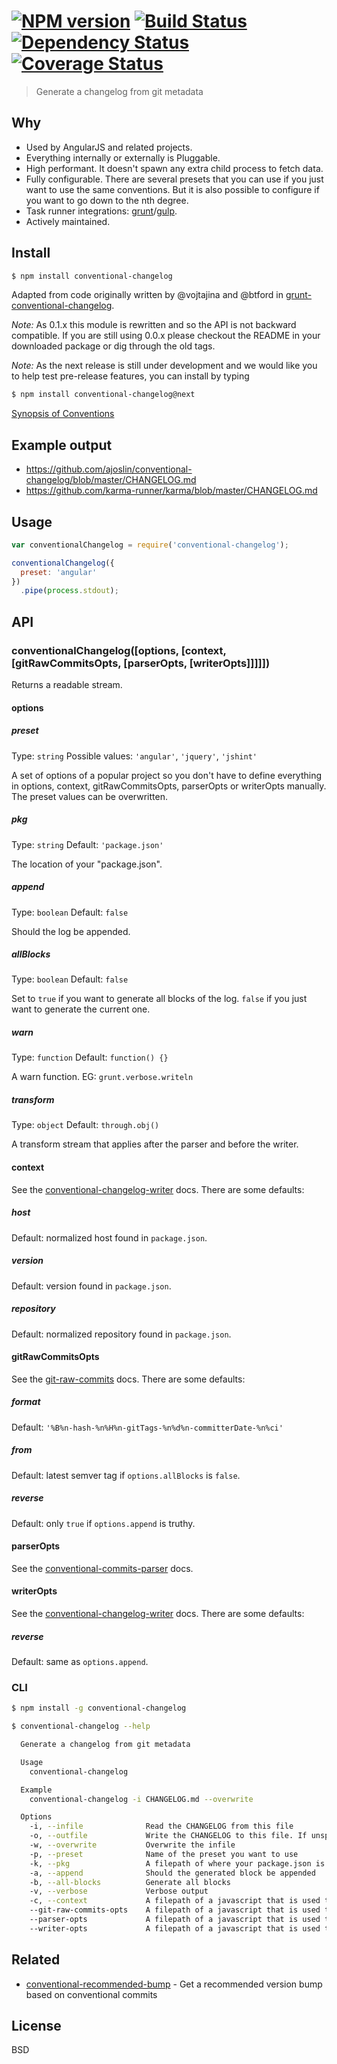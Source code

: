 #  [![NPM version][npm-image]][npm-url] [![Build Status][travis-image]][travis-url] [![Dependency Status][daviddm-image]][daviddm-url] [![Coverage Status][coveralls-image]][coveralls-url]

> Generate a changelog from git metadata


## Why

- Used by AngularJS and related projects.
- Everything internally or externally is Pluggable.
- High performant. It doesn't spawn any extra child process to fetch data.
- Fully configurable. There are several presets that you can use if you just want to use the same conventions. But it is also possible to configure if you want to go down to the nth degree.
- Task runner integrations: [grunt](https://github.com/btford/grunt-conventional-changelog)/[gulp](https://github.com/stevemao/gulp-conventional-changelog).
- Actively maintained.


## Install

```sh
$ npm install conventional-changelog
```

Adapted from code originally written by @vojtajina and @btford in [grunt-conventional-changelog](https://github.com/btford/grunt-conventional-changelog).

*Note:* As 0.1.x this module is rewritten and so the API is not backward compatible. If you are still using 0.0.x please checkout the README in your downloaded package or dig through the old tags.

*Note:* As the next release is still under development and we would like you to help test pre-release features, you can install by typing

```sh
$ npm install conventional-changelog@next
```

[Synopsis of Conventions](conventions)

## Example output

- https://github.com/ajoslin/conventional-changelog/blob/master/CHANGELOG.md
- https://github.com/karma-runner/karma/blob/master/CHANGELOG.md


## Usage

```js
var conventionalChangelog = require('conventional-changelog');

conventionalChangelog({
  preset: 'angular'
})
  .pipe(process.stdout);
```


## API

### conventionalChangelog([options, [context, [gitRawCommitsOpts, [parserOpts, [writerOpts]]]]])

Returns a readable stream.

#### options

##### preset

Type: `string` Possible values: `'angular'`, `'jquery'`, `'jshint'`

A set of options of a popular project so you don't have to define everything in options, context, gitRawCommitsOpts, parserOpts or writerOpts manually. The preset values can be overwritten.

##### pkg

Type: `string` Default: `'package.json'`

The location of your "package.json".

##### append

Type: `boolean` Default: `false`

Should the log be appended.

##### allBlocks

Type: `boolean` Default: `false`

Set to `true` if you want to generate all blocks of the log. `false` if you just want to generate the current one.

##### warn

Type: `function` Default: `function() {}`

A warn function. EG: `grunt.verbose.writeln`

##### transform

Type: `object` Default: `through.obj()`

A transform stream that applies after the parser and before the writer.

#### context

See the [conventional-changelog-writer](https://github.com/stevemao/conventional-changelog-writer) docs. There are some defaults:

##### host

Default: normalized host found in `package.json`.

##### version

Default: version found in `package.json`.

##### repository

Default: normalized repository found in `package.json`.

#### gitRawCommitsOpts

See the [git-raw-commits](https://github.com/stevemao/git-raw-commits) docs. There are some defaults:

##### format

Default: `'%B%n-hash-%n%H%n-gitTags-%n%d%n-committerDate-%n%ci'`

##### from

Default: latest semver tag if `options.allBlocks` is `false`.

##### reverse

Default: only `true` if `options.append` is truthy.

#### parserOpts

See the [conventional-commits-parser](https://github.com/stevemao/conventional-commits-parser) docs.

#### writerOpts

See the [conventional-changelog-writer](https://github.com/stevemao/conventional-changelog-writer) docs. There are some defaults:

##### reverse

Default: same as `options.append`.

### CLI

```sh
$ npm install -g conventional-changelog
```

```sh
$ conventional-changelog --help

  Generate a changelog from git metadata

  Usage
    conventional-changelog

  Example
    conventional-changelog -i CHANGELOG.md --overwrite

  Options
    -i, --infile              Read the CHANGELOG from this file
    -o, --outfile             Write the CHANGELOG to this file. If unspecified, it prints to stdout
    -w, --overwrite           Overwrite the infile
    -p, --preset              Name of the preset you want to use
    -k, --pkg                 A filepath of where your package.json is located
    -a, --append              Should the generated block be appended
    -b, --all-blocks          Generate all blocks
    -v, --verbose             Verbose output
    -c, --context             A filepath of a javascript that is used to define template variables
    --git-raw-commits-opts    A filepath of a javascript that is used to define git-raw-commits options
    --parser-opts             A filepath of a javascript that is used to define conventional-commits-parser options
    --writer-opts             A filepath of a javascript that is used to define conventional-changelog-writer options
```


## Related

- [conventional-recommended-bump](https://github.com/stevemao/conventional-recommended-bump) - Get a recommended version bump based on conventional commits


## License

BSD


[npm-image]: https://badge.fury.io/js/conventional-changelog.svg
[npm-url]: https://npmjs.org/package/conventional-changelog
[travis-image]: https://travis-ci.org/ajoslin/conventional-changelog.svg?branch=master
[travis-url]: https://travis-ci.org/ajoslin/conventional-changelog
[daviddm-image]: https://david-dm.org/ajoslin/conventional-changelog.svg?theme=shields.io
[daviddm-url]: https://david-dm.org/ajoslin/conventional-changelog
[coveralls-image]: https://coveralls.io/repos/ajoslin/conventional-changelog/badge.svg
[coveralls-url]: https://coveralls.io/r/ajoslin/conventional-changelog

